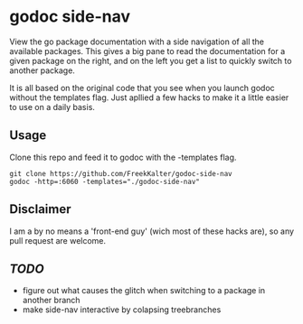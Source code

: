 # godoc side-nav

View the go package documentation with a side navigation of all the available packages. This gives a big pane
to read the documentation for a given package on the right, and on the left you get a list to quickly switch to another package.

It is all based on the original code that you see when you launch godoc without the templates flag. Just apllied
a few hacks to make it a little easier to use on a daily basis.

## Usage

Clone this repo and feed it to godoc with the -templates flag.

```
git clone https://github.com/FreekKalter/godoc-side-nav
godoc -http=:6060 -templates="./godoc-side-nav"
```

## Disclaimer
I am a by no means a 'front-end guy' (wich most of these hacks are), so any pull request are welcome.

## *TODO*

- figure out what causes the glitch when switching to a package in another branch
- make side-nav interactive by colapsing treebranches
